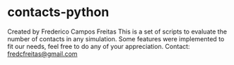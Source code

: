 # contacts-python
Created by Frederico Campos Freitas
This is a set of scripts to evaluate the number of contacts in any simulation. Some features were implemented to fit our needs, feel free to do any of your appreciation.
Contact: fredcfreitas@gmail.com

